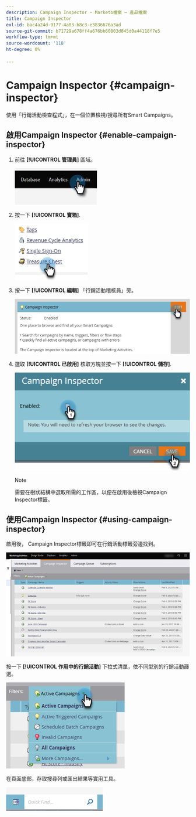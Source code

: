 ```yaml
---
description: Campaign Inspector - Marketo檔案 — 產品檔案
title: Campaign Inspector
exl-id: bac4a24d-9177-4a03-b8c3-e3836676a3ad
source-git-commit: b71729a678ff4a676bb60803d845d0a44118f7e5
workflow-type: tm+mt
source-wordcount: '118'
ht-degree: 0%

---
```


# Campaign Inspector {#campaign-inspector}

使用「行銷活動檢查程式」，在一個位置檢視/搜尋所有Smart Campaigns。

## 啟用Campaign Inspector {#enable-campaign-inspector}

1. 前往 **[!UICONTROL 管理員]** 區域。

   ![](assets/campaign-inspector-1.png)

1. 按一下 **[!UICONTROL 寶箱]**.

   ![](assets/campaign-inspector-2.png)

1. 按一下 **[!UICONTROL 編輯]** 「行銷活動稽核員」旁。

   ![](assets/campaign-inspector-3.png)

1. 選取 **[!UICONTROL 已啟用]** 核取方塊並按一下 **[!UICONTROL 儲存]**.

   ![](assets/campaign-inspector-4.png)

   >[!NOTE]
   >
   >需要在樹狀結構中選取所需的工作區，以便在啟用後檢視Campaign Inspector標籤。

## 使用Campaign Inspector {#using-campaign-inspector}

啟用後， Campaign Inspector標籤即可在行銷活動標籤旁邊找到。

![](assets/campaign-inspector-5.png)

按一下 **[!UICONTROL 作用中的行銷活動]** 下拉式清單，依不同型別的行銷活動篩選。

![](assets/campaign-inspector-6.png)

在頁面底部，存取搜尋列或匯出結果等實用工具。

![](assets/campaign-inspector-7.png)
